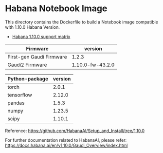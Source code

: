 # Habana Notebook Image
This directory contains the Dockerfile to build a Notebook image compatible with 1.10.0 Habana Version.

- [Habana 1.10.0 support matrix](https://docs.habana.ai/en/latest/Support_Matrix/Support_Matrix_v1.10.0.html#support-matrix-1-10-0)


| Firmware                 | version          |
| ------------------------ | ---------------- |
| First-gen Gaudi Firmware | 1.2.3            |
| Gaudi2 Firmware          | 1.10.0-fw-43.2.0 |


| Python-package | version |
| -------------- | ------- |
| torch          | 2.0.1   |
| tensorflow     | 2.12.0  |
| pandas         | 1.5.3   |
| numpy          | 1.23.5  |
| scipy          | 1.10.1  |

Reference:
https://github.com/HabanaAI/Setup_and_Install/tree/1.10.0

For further documentation related to HabanaAI, please refer:
https://docs.habana.ai/en/v1.10.0/Gaudi_Overview/index.html
